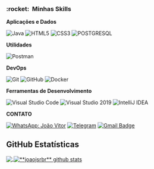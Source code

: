 
<h3> :rocket: &nbsp;Minhas Skills </h3>

**Aplicações e Dados**

  ![Java](https://img.shields.io/badge/Java-ED8B00?style=for-the-badge&logo=java&logoColor=white)
  ![HTML5](https://img.shields.io/badge/HTML5-E34F26?style=for-the-badge&logo=html5&logoColor=white)
  ![CSS3](https://img.shields.io/badge/CSS3-1572B6?style=for-the-badge&logo=css3&logoColor=white)
  ![POSTGRESQL](https://img.shields.io/badge/PostgreSQL-316192?style=for-the-badge&logo=postgresql&logoColor=white)

**Utilidades**

  ![Postman](https://img.shields.io/badge/Postman-FF6C37?style=for-the-badge&logo=Postman&logoColor=white)

**DevOps**

  ![Git](https://img.shields.io/badge/Git-F05032?style=for-the-badge&logo=git&logoColor=white)
  ![GitHub](https://img.shields.io/badge/GitHub-100000?style=for-the-badge&logo=github&logoColor=white)
  ![Docker](https://img.shields.io/badge/Docker-2CA5E0?style=for-the-badge&logo=docker&logoColor=white)

**Ferramentas de Desenvolvimento**

  ![Visual Studio Code](https://img.shields.io/badge/Visual_Studio_Code-0078D4?style=for-the-badge&logo=visual%20studio%20code&logoColor=white)
  ![Visual Studio 2019](https://img.shields.io/badge/Visual_Studio-5C2D91?style=for-the-badge&logo=visual%20studio&logoColor=white)
  ![IntelliJ IDEA](https://img.shields.io/badge/IntelliJIDEA-000000.svg?style=for-the-badge&logo=intellij-idea&logoColor=white)
  
  
  **CONTATO**
  
 [![WhatsApp: João Vitor](https://img.shields.io/badge/WhatsApp-25D366?style=for-the-badge&logo=whatsapp&logoColor=white&link=https://api.whatsapp.com/send?phone=5527998993682&text=Oi)](https://api.whatsapp.com/send?phone=5527998993682&text=Oi)
[![Telegram](https://img.shields.io/badge/Telegram-2CA5E0?style=for-the-badge&logo=telegram&logoColor=white&link=https://t.me/joaojsrbr)](https://t.me/joaojsrb)
 [![Gmail Badge](https://img.shields.io/badge/Gmail-D14836?style=for-the-badge&logo=gmail&logoColor=white&link=mailto:joaovitor.jsr@gmail.com)](mailto:joaovitor.jsr@gmail.com)
  


  ## **GitHub Estatísticas**

<a href="https://github.com/Gurupreet">
  <img align="center" src="https://github-readme-stats.vercel.app/api/top-langs/?username=joaojsrbr&theme=dracula&hide_langs_below=5" />
</a>

<a href="https://github.com/Gurupreet">
 <img align="center" src="https://github-readme-stats.vercel.app/api?username=joaojsrbr&show_icons=true&theme=dracula&line_height=27" alt="**joaojsrbr** github stats"/>
</a>








